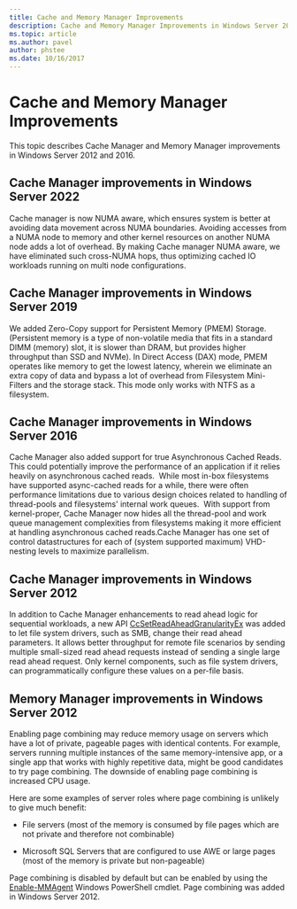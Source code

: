 ```yaml
---
title: Cache and Memory Manager Improvements
description: Cache and Memory Manager Improvements in Windows Server 2016
ms.topic: article
ms.author: pavel
author: phstee
ms.date: 10/16/2017
---
```


# Cache and Memory Manager Improvements

This topic describes Cache Manager and Memory Manager improvements in Windows Server 2012 and 2016.

## Cache Manager improvements in Windows Server 2022
Cache manager is now NUMA aware, which ensures system is better at avoiding data movement across NUMA boundaries. Avoiding accesses from a NUMA node to memory and other kernel resources on another NUMA node adds a lot of overhead. By making Cache manager NUMA aware, we have eliminated such cross-NUMA hops, thus optimizing cached IO workloads running on multi node configurations.

## Cache Manager improvements in Windows Server 2019
We added Zero-Copy support for Persistent Memory (PMEM) Storage.  (Persistent memory is a type of non-volatile media that fits in a standard DIMM (memory) slot, it is slower than DRAM, but provides higher throughput than SSD and NVMe).
In Direct Access (DAX) mode, PMEM operates like memory to get the lowest latency, wherein we eliminate an extra copy of data and bypass a lot of overhead from Filesystem Mini-Filters and the storage stack. This mode only works with NTFS as a filesystem.

## Cache Manager improvements in Windows Server 2016
Cache Manager also added support for true Asynchronous Cached Reads.
This could potentially improve the performance of an application if it relies heavily on asynchronous cached reads.  While most in-box filesystems have supported async-cached reads for a while, there were often performance limitations due to various design choices related to handling of thread-pools and filesystems' internal work queues.  With support from kernel-proper, Cache Manager now hides all the thread-pool and work queue management complexities from filesystems making it more efficient at handling asynchronous cached reads.Cache Manager has one set of control datastructures for each of (system supported maximum) VHD-nesting levels to maximize parallelism.


## Cache Manager improvements in Windows Server 2012
In addition to Cache Manager enhancements to read ahead logic for sequential workloads, a new API [CcSetReadAheadGranularityEx](/windows-hardware/drivers/ifs/ccsetreadaheadgranularityex) was added to let file system drivers, such as SMB, change their read ahead parameters. It allows better throughput for remote file scenarios by sending multiple small-sized read ahead requests instead of sending a single large read ahead request. Only kernel components, such as file system drivers, can programmatically configure these values on a per-file basis.

## Memory Manager improvements in Windows Server 2012
Enabling page combining may reduce memory usage on servers which have a lot of private, pageable pages with identical contents. For example, servers running multiple instances of the same memory-intensive app, or a single app that works with highly repetitive data, might be good candidates to try page combining. The downside of enabling page combining is increased CPU usage.

Here are some examples of server roles where page combining is unlikely to give much benefit:

-   File servers (most of the memory is consumed by file pages which are not private and therefore not combinable)

-   Microsoft SQL Servers that are configured to use AWE or large pages (most of the memory is private but non-pageable)

Page combining is disabled by default but can be enabled by using the [Enable-MMAgent](/powershell/module/mmagent/enable-mmagent) Windows PowerShell cmdlet. Page combining was added in Windows Server 2012.
